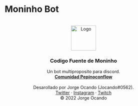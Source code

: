 # Moninho Bot

<!-- PROJECT LOGO -->
<br />
<div align="center">
  <a>
    <img src="https://cdn.discordapp.com/attachments/545316153644548106/971146809042927616/unknown.png" alt="Logo" width="80" height="80">
  </a>

  <h3 align="center">Codigo Fuente de Moninho</h3>

  <p align="center">
    Un bot multiproposito para discord.
    <br />
    <a href="https://discord.gg/b3vjeUduBT" target="_blank"><strong>Comunidad Pepinoconflow</strong></a>
    <br />
    <br />
    Desarollado por Jorge Ocando (Jocando#0562).
    <br />
    <a href="https://twitter.com/Jocando_" target="_blank">Twitter</a>
    ·
    <a href="https://www.instagram.com/jocando_/" target="_blank">Instagram</a>
    ·
    <a href="https://www.twitch.tv/jocandotv" target="_blank">Twitch</a>
    <br />
    © 2022 Jorge Ocando
  </p>
</div>
